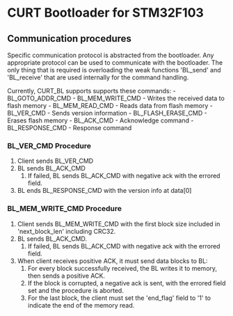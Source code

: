 # CURT Bootloader for STM32F103

## Communication procedures

Specific communication protocol is abstracted from the bootloader. Any appropriate protocol can be used to communicate with the bootloader. The only thing that is required is overloading the weak functions 'BL_send' and 'BL_receive' that are used internally for the command handling.

Currently, CURT_BL supports supports these commands:
    - BL_GOTO_ADDR_CMD
    - BL_MEM_WRITE_CMD
      - Writes the received data to flash memory
    - BL_MEM_READ_CMD
      - Reads data from flash memory
    - BL_VER_CMD
      - Sends version information
    - BL_FLASH_ERASE_CMD
      - Erases flash memory
    - BL_ACK_CMD
      - Acknowledge command
    - BL_RESPONSE_CMD
      - Response command

### BL_VER_CMD Procedure

1. Client sends BL_VER_CMD
2. BL sends BL_ACK_CMD
   1. If failed, BL sends BL_ACK_CMD with negative ack with the errored field.
3. BL ends BL_RESPONSE_CMD with the version info at data[0]

### BL_MEM_WRITE_CMD Procedure

1. Client sends BL_MEM_WRITE_CMD with the first block size included in 'next_block_len' including CRC32.
2. BL sends BL_ACK_CMD.
   1. If failed, BL sends BL_ACK_CMD with negative ack with the errored field.
3. When client receives positive ACK, it must send data blocks to BL:
   1. For every block successfully received, the BL writes it to memory, then sends a positive ACK.
   2. If the block is corrupted, a negative ack is sent, with the errored field set and the procedure is aborted.
   3. For the last block, the client must set the 'end_flag' field to '1' to indicate the end of the memory read.
